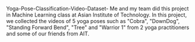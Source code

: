 Yoga-Pose-Classification-Video-Dataset-
Me and my team did this project in Machine Learning class at Asian Institute of Technology. 
In this project, we collected the videos of 5 yoga poses such as "Cobra", "DownDog", "Standing Forward Bend", "Tree" and "Warrior 1" from 2 yoga practitioners and some of our friends from AIT. 
